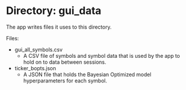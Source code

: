 # Directory: gui_data

The app writes files it uses to this directory.

Files:
 - gui_all_symbols.csv
    - A CSV file of symbols and symbol data that is used by the app to hold on to data between sessions.
 - ticker_bopts.json
    - A JSON file that holds the Bayesian Optimized model hyperparameters for each symbol. 
